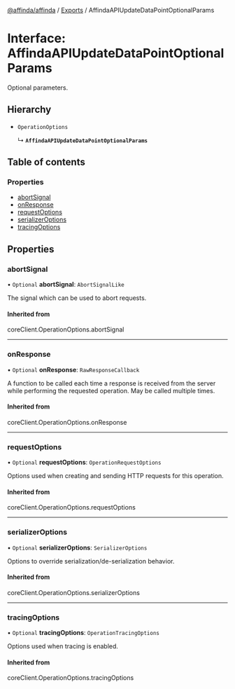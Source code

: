 [@affinda/affinda](../README.md) / [Exports](../modules.md) / AffindaAPIUpdateDataPointOptionalParams

# Interface: AffindaAPIUpdateDataPointOptionalParams

Optional parameters.

## Hierarchy

- `OperationOptions`

  ↳ **`AffindaAPIUpdateDataPointOptionalParams`**

## Table of contents

### Properties

- [abortSignal](AffindaAPIUpdateDataPointOptionalParams.md#abortsignal)
- [onResponse](AffindaAPIUpdateDataPointOptionalParams.md#onresponse)
- [requestOptions](AffindaAPIUpdateDataPointOptionalParams.md#requestoptions)
- [serializerOptions](AffindaAPIUpdateDataPointOptionalParams.md#serializeroptions)
- [tracingOptions](AffindaAPIUpdateDataPointOptionalParams.md#tracingoptions)

## Properties

### abortSignal

• `Optional` **abortSignal**: `AbortSignalLike`

The signal which can be used to abort requests.

#### Inherited from

coreClient.OperationOptions.abortSignal

___

### onResponse

• `Optional` **onResponse**: `RawResponseCallback`

A function to be called each time a response is received from the server
while performing the requested operation.
May be called multiple times.

#### Inherited from

coreClient.OperationOptions.onResponse

___

### requestOptions

• `Optional` **requestOptions**: `OperationRequestOptions`

Options used when creating and sending HTTP requests for this operation.

#### Inherited from

coreClient.OperationOptions.requestOptions

___

### serializerOptions

• `Optional` **serializerOptions**: `SerializerOptions`

Options to override serialization/de-serialization behavior.

#### Inherited from

coreClient.OperationOptions.serializerOptions

___

### tracingOptions

• `Optional` **tracingOptions**: `OperationTracingOptions`

Options used when tracing is enabled.

#### Inherited from

coreClient.OperationOptions.tracingOptions
